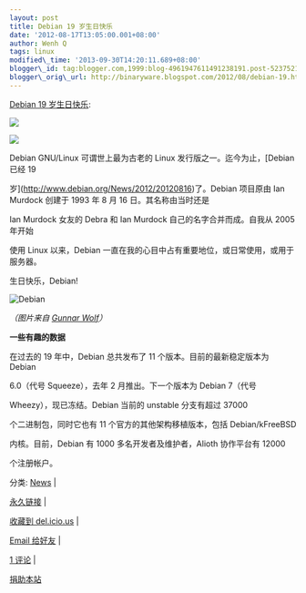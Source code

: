 ```yaml
--- 
layout: post 
title: Debian 19 岁生日快乐 
date: '2012-08-17T13:05:00.001+08:00' 
author: Wenh Q
tags: linux
modified\_time: '2013-09-30T14:20:11.689+08:00' 
blogger\_id: tag:blogger.com,1999:blog-4961947611491238191.post-5237521508369982129
blogger\_orig\_url: http://binaryware.blogspot.com/2012/08/debian-19.html
--- 
```

[Debian 19
岁生日快乐](http://linuxtoy.org/archives/debian-19.html):

[![](http://feedads.g.doubleclick.net/%7Ea/wKYj90kVH5gTe5b6qIa7sMgBWkc/0/di)](http://feedads.g.doubleclick.net/~a/wKYj90kVH5gTe5b6qIa7sMgBWkc/0/da)



[![](http://feedads.g.doubleclick.net/%7Ea/wKYj90kVH5gTe5b6qIa7sMgBWkc/1/di)](http://feedads.g.doubleclick.net/~a/wKYj90kVH5gTe5b6qIa7sMgBWkc/1/da)

Debian GNU/Linux 可谓世上最为古老的 Linux 发行版之一。迄今为止，[Debian
已经 19

岁](http://www.debian.org/News/2012/20120816)了。Debian 项目原由 Ian
Murdock 创建于 1993 年 8 月 16 日。其名称由当时还是

Ian Murdock 女友的 Debra 和 Ian Murdock 自己的名字合并而成。自我从 2005
年开始

使用 Linux 以来，Debian
一直在我的心目中占有重要地位，或日常使用，或用于服务器。

生日快乐，Debian!



![Debian](http://linuxtoy.org/img/2012/08/debian-19.png)



*（图片来自 [Gunnar Wolf](http://gwolf.org/blog/19-years-debian)）*



**一些有趣的数据**



在过去的 19 年中，Debian 总共发布了 11 个版本。目前的最新稳定版本为
Debian

6.0（代号 Squeeze），去年 2 月推出。下一个版本为 Debian 7（代号

Wheezy），现已冻结。Debian 当前的 unstable 分支有超过 37000

个二进制包，同时它也有 11 个官方的其他架构移植版本，包括
Debian/kFreeBSD

内核。目前，Debian 有 1000 多名开发者及维护者，Alioth 协作平台有 12000

个注册帐户。

分类: [News](http://linuxtoy.org/category/news "View all posts in News")
|

[永久链接](http://linuxtoy.org/archives/debian-19.html) |

[收藏到
del.icio.us](http://delicious.com/save?url=http://linuxtoy.org/archives/debian-19.html&title=Debian%2019%20%E5%B2%81%E7%94%9F%E6%97%A5%E5%BF%AB%E4%B9%90)
|

[Email
给好友](mailto:?Subject=Check+This+Out&body=I+think+you%27ll+like+this:+http://linuxtoy.org/archives/debian-19.html)
|

[1 评论](http://linuxtoy.org/archives/debian-19.html#comments) |

[捐助本站](http://linuxtoy.org/faq/donate)
